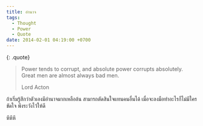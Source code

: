 ```yaml
---
title: อำนาจ
tags:
  - Thought
  - Power
  - Quote
date: 2014-02-01 04:19:00 +0700
---
```


{: .quote}
> Power tends to corrupt, and absolute power corrupts absolutely. Great men are almost always bad men.
>
> Lord Acton

ถ้าเริ่มรู้สึกว่าตัวเองมีอำนาจมากเหลือล้น สามารถตัดสินใจแทนคนอื่นได้ เมื่อจะลงมือทำอะไรก็ไม่มีใครขัดใจ พึงระวังไว้ให้ดี

หึหึหึ
